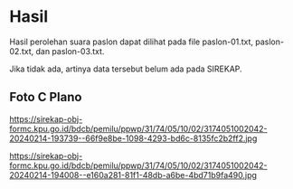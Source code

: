 # Hasil

Hasil perolehan suara paslon dapat dilihat pada file paslon-01.txt, paslon-02.txt, dan paslon-03.txt.

Jika tidak ada, artinya data tersebut belum ada pada SIREKAP.

## Foto C Plano

https://sirekap-obj-formc.kpu.go.id/bdcb/pemilu/ppwp/31/74/05/10/02/3174051002042-20240214-193739--66f9e8be-1098-4293-bd6c-8135fc2b2ff2.jpg

https://sirekap-obj-formc.kpu.go.id/bdcb/pemilu/ppwp/31/74/05/10/02/3174051002042-20240214-194008--e160a281-81f1-48db-a6be-4bd71b9fa490.jpg
